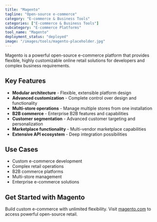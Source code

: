 ```yaml
---
title: "Magento"
tagline: "Open-source e-commerce"
category: "E-commerce & Business Tools"
categories: ["E-commerce & Business Tools"]
subcategory: "E-commerce Platforms"
tool_name: "Magento"
deployment_status: "deployed"
image: "/images/tools/magento-placeholder.jpg"
---
```

Magento is a powerful open-source e-commerce platform that provides flexible, highly customizable online retail solutions for developers and complex business requirements.

## Key Features

- **Modular architecture** - Flexible, extensible platform design
- **Advanced customization** - Complete control over design and functionality
- **Multi-store operations** - Manage multiple stores from one installation
- **B2B commerce** - Enterprise B2B features and capabilities
- **Customer segmentation** - Advanced customer targeting and personalization
- **Marketplace functionality** - Multi-vendor marketplace capabilities
- **Extensive API ecosystem** - Deep integration possibilities

## Use Cases

- Custom e-commerce development
- Complex retail operations
- B2B commerce platforms
- Multi-store management
- Enterprise e-commerce solutions

## Get Started with Magento

Build custom e-commerce with unlimited flexibility. Visit [magento.com](https://magento.com) to access powerful open-source retail.